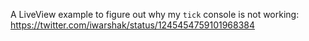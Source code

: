 A LiveView example to figure out why my `tick` console is not working: https://twitter.com/iwarshak/status/1245454759101968384